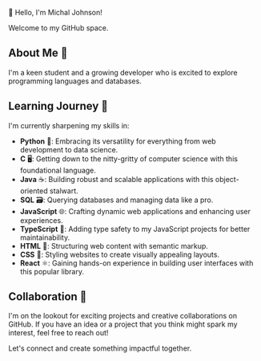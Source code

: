 👋 Hello, I'm Michal Johnson!

Welcome to my GitHub space.

## About Me 🚀

I'm a keen student and a growing developer who is excited to explore programming languages and databases.

## Learning Journey 🌱

I'm currently sharpening my skills in:

-  **Python** 🐍: Embracing its versatility for everything from web development to data science.
-  **C** 🖥️: Getting down to the nitty-gritty of computer science with this foundational language.
-  **Java** ☕: Building robust and scalable applications with this object-oriented stalwart.
-  **SQL** 🗃️: Querying databases and managing data like a pro.
-  **JavaScript** 🌐: Crafting dynamic web applications and enhancing user experiences.
-  **TypeScript** 🔧: Adding type safety to my JavaScript projects for better maintainability.
-  **HTML** 📄: Structuring web content with semantic markup.
-  **CSS** 🎨: Styling websites to create visually appealing layouts.
-  **React** ⚛️: Gaining hands-on experience in building user interfaces with this popular library.

## Collaboration 💞️

I'm on the lookout for exciting projects and creative collaborations on GitHub. If you have an idea or a project that you think might spark my interest, feel free to reach out!

Let's connect and create something impactful together.
